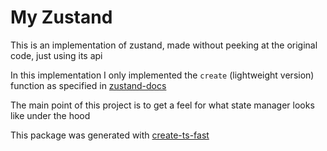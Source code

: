 # My Zustand
This is an implementation of zustand, made without peeking at the original code, just using its api

In this implementation I only implemented the `create` (lightweight version) function as specified in [zustand-docs](https://zustand.docs.pmnd.rs/apis/create)

The main point of this project is to get a feel for what state manager looks like under the hood

This package was generated with [create-ts-fast](https://github.com/yangshun/create-ts-fast) 
